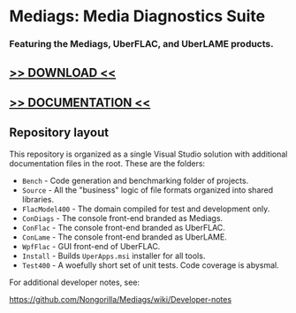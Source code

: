 # Mediags: Media Diagnostics Suite

### Featuring the Mediags, UberFLAC, and UberLAME products.

## [>> DOWNLOAD <<](https://github.com/Nongorilla/Mediags/releases/)

## [>> DOCUMENTATION <<](https://github.com/Nongorilla/Mediags/wiki/)

## Repository layout

This repository is organized as a single Visual Studio solution with additional documentation files in the root.
These are the folders:

* `Bench` - Code generation and benchmarking folder of projects.
* `Source` - All the "business" logic of file formats organized into shared libraries.
* `FlacModel400` - The domain compiled for test and development only.
* `ConDiags` - The console front-end branded as Mediags.
* `ConFlac` - The console front-end branded as UberFLAC.
* `ConLame` - The console front-end branded as UberLAME.
* `WpfFlac` - GUI front-end of UberFLAC.
* `Install` - Builds `UperApps.msi` installer for all tools.
* `Test400` - A woefully short set of unit tests. Code coverage is abysmal.

For additional developer notes, see:

https://github.com/Nongorilla/Mediags/wiki/Developer-notes

